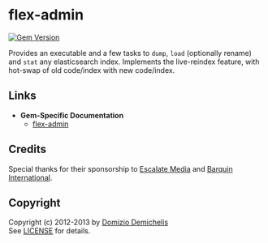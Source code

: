 # flex-admin

[![Gem Version](https://badge.fury.io/rb/flex-admin.png)](http://badge.fury.io/rb/flex-admin)

Provides an executable and a few tasks to `dump`, `load` (optionally rename) and `stat` any elasticsearch index.
Implements the live-reindex feature, with hot-swap of old code/index with new code/index.

## Links

- __Gem-Specific Documentation__
  - [flex-admin](http://ddnexus.github.io/flex/doc/6-flex-admin)

## Credits

Special thanks for their sponsorship to [Escalate Media](http://www.escalatemedia.com) and [Barquin International](http://www.barquin.com).

## Copyright

Copyright (c) 2012-2013 by [Domizio Demichelis](mailto://dd.nexus@gmail.com)<br>
See [LICENSE](https://github.com/ddnexus/flex/blob/master/flex-admin/LICENSE) for details.

